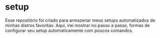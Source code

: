 # setup
Esse repositório foi criado para armazenar meus setups automatizados de minhas distros favoritas. Aqui, irei mostrar no passo a passo, formas de configurar seu setup automaticamente com poucos comandos.
